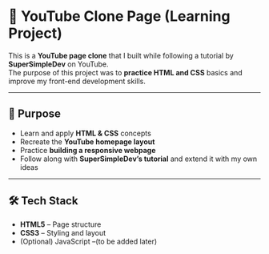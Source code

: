 # 🎥 YouTube Clone Page (Learning Project)

This is a **YouTube page clone** that I built while following a tutorial by **SuperSimpleDev** on YouTube.  
The purpose of this project was to **practice HTML and CSS** basics and improve my front-end development skills.

---

## 🎯 Purpose
- Learn and apply **HTML & CSS** concepts  
- Recreate the **YouTube homepage layout**  
- Practice **building a responsive webpage**  
- Follow along with **SuperSimpleDev’s tutorial** and extend it with my own ideas  

---

## 🛠️ Tech Stack
- **HTML5** – Page structure  
- **CSS3** – Styling and layout  
- (Optional) JavaScript –(to be added later) 
